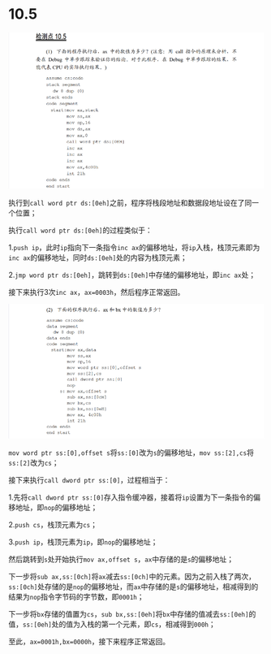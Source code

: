 # 10.5

![image-20250405224203342](image-20250405224203342.png)

执行到`call word ptr ds:[0eh]`之前，程序将栈段地址和数据段地址设在了同一个位置；

执行`call word ptr ds:[0eh]`的过程类似于：

1.`push ip`，此时`ip`指向下一条指令`inc ax`的偏移地址，将`ip`入栈，栈顶元素即为`inc ax`的偏移地址，同时`ds:[0eh]`处的内容为栈顶元素；

2.`jmp word ptr ds:[0eh]`，跳转到`ds:[0eh]`中存储的偏移地址，即`inc ax`处；

接下来执行3次`inc ax`，`ax=0003h`，然后程序正常返回。

![image-20250405224843811](image-20250405224843811.png)

`mov word ptr ss:[0],offset s`将`ss:[0]`改为`s`的偏移地址，`mov ss:[2],cs`将`ss:[2]`改为`cs`；

接下来执行`call dword ptr ss:[0]`，过程相当于：

1.先将`call dword ptr ss:[0]`存入指令缓冲器，接着将`ip`设置为下一条指令的偏移地址，即`nop`的偏移地址；

2.`push cs`，栈顶元素为`cs`；

3.`push ip`，栈顶元素为`ip`，即`nop`的偏移地址；

然后跳转到`s`处开始执行`mov ax,offset s`，`ax`中存储的是`s`的偏移地址；

下一步将`sub ax,ss:[0ch]`将`ax`减去`ss:[0ch]`中的元素。因为之前入栈了两次，`ss:[0ch]`处存储的是`nop`的偏移地址，而`ax`中存储的是`s`的偏移地址，相减得到的结果为`nop`指令字节码的字节数，即`0001h`；

下一步将`bx`存储的值置为`cs`，`sub bx,ss:[0eh]`将`bx`中存储的值减去`ss:[0eh]`的值，`ss:[0eh]`处的值为入栈的第一个元素，即`cs`，相减得到`000h`；

至此，`ax=0001h,bx=0000h`，接下来程序正常返回。

